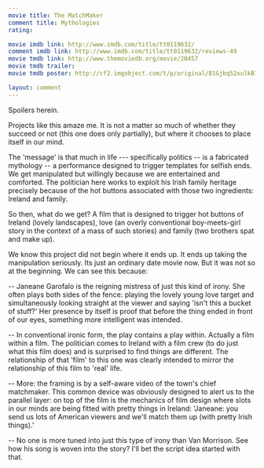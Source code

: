 ```yaml
---
movie title: The MatchMaker
comment title: Mythologies
rating: 

movie imdb link: http://www.imdb.com/title/tt0119632/
comment imdb link: http://www.imdb.com/title/tt0119632/reviews-49
movie tmdb link: http://www.themoviedb.org/movie/20457
movie tmdb trailer: 
movie tmdb poster: http://cf2.imgobject.com/t/p/original/81Gjbq52xulkB7F13YIzVaU4wYx.jpg

layout: comment
---
```


Spoilers herein.

Projects like this amaze me. It is not a matter so much of whether they succeed or not (this one does only partially), but where it chooses to place itself in our mind.

The 'message' is that much in life --- specifically politics -- is a fabricated mythology -- a performance designed to trigger templates for selfish ends. We get manipulated but willingly because we are entertained and comforted. The politician here works to exploit his Irish family heritage precisely because of the hot buttons associated with those two ingredients: Ireland and family.

So then, what do we get? A film that is designed to trigger hot buttons of Ireland (lovely landscapes), love (an overly conventional boy-meets-girl story in the context of a mass of such stories) and family (two brothers spat and make up).

We know this project did not begin where it ends up. It ends up taking the manipulation seriously. Its just an ordinary date movie now. But it was not so at the beginning. We can see this because:

-- Janeane Garofalo is the reigning mistress of just this kind of irony. She often plays both sides of the fence: playing the lovely young love target and simultaneously looking straight at the viewer and saying 'isn't this a bucket of stuff?' Her presence by itself is proof that before the thing ended in front of our eyes, something more intelligent was intended.

-- In conventional ironic form, the play contains a play within. Actually a film within a film. The politician comes to Ireland with a film crew (to do just what this film does) and is surprised to find things are different. The relationship of that 'film' to this one was clearly intended to mirror the relationship of this film to 'real' life.

-- More: the framing is by a self-aware video of the town's chief matchmaker. This common device was obviously designed to alert us to the parallel layer: on top of the film is the mechanics of film design where slots in our minds are being fitted with pretty things in Ireland: 'Janeane: you send us lots of American viewers and we'll match them up (with pretty Irish things).'

-- No one is more tuned into just this type of irony than Van Morrison. See how his song is woven into the story? I'll bet the script idea started with that.